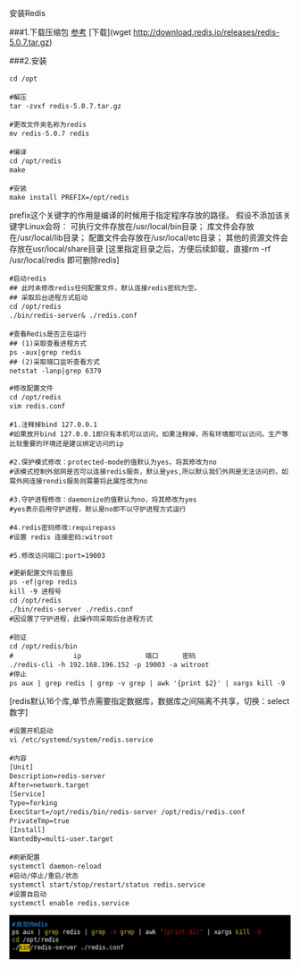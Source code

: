 安装Redis


###1.下载压缩包
[参考](https://blog.csdn.net/weixin_39412946/article/details/111573290)
[下载](wget http://download.redis.io/releases/redis-5.0.7.tar.gz)

###2.安装
```shell script
cd /opt

#解压
tar -zvxf redis-5.0.7.tar.gz

#更改文件夹名称为redis
mv redis-5.0.7 redis

#编译
cd /opt/redis
make

#安装
make install PREFIX=/opt/redis
```
prefix这个关键字的作用是编译的时候用于指定程序存放的路径。
假设不添加该关键字Linux会将：
	可执行文件存放在/usr/local/bin目录；
	库文件会存放在/usr/local/lib目录；
	配置文件会存放在/usr/local/etc目录；
	其他的资源文件会存放在usr/local/share目录
[这里指定目录之后，方便后续卸载，直接rm -rf /usr/local/redis 即可删除redis]

```shell script
#启动redis
## 此时未修改redis任何配置文件，默认连接redis密码为空。
## 采取后台进程方式启动
cd /opt/redis
./bin/redis-server& ./redis.conf

#查看Redis是否正在运行
## (1)采取查看进程方式
ps -aux|grep redis
## (2)采取端口监听查看方式
netstat -lanp|grep 6379
```
```shell script
#修改配置文件
cd /opt/redis
vim redis.conf

#1.注释掉bind 127.0.0.1
#如果放开bind 127.0.0.1即只有本机可以访问，如果注释掉，所有环境都可以访问。生产等比较重要的环境还是建议绑定访问的ip

#2.保护模式修改：protected-mode的值默认为yes，将其修改为no
#该模式控制外部网是否可以连接redis服务，默认是yes,所以默认我们外网是无法访问的，如需外网连接rendis服务则需要将此属性改为no

#3.守护进程修改：daemonize的值默认为no，将其修改为yes
#yes表示启用守护进程，默认是no即不以守护进程方式运行

#4.redis密码修改:requirepass
#设置 redis 连接密码:witroot

#5.修改访问端口:port=19003
```
```shell script
#更新配置文件后重启
ps -ef|grep redis
kill -9 进程号
cd /opt/redis
./bin/redis-server ./redis.conf
#因设置了守护进程，此操作同采取后台进程方式

#验证
cd /opt/redis/bin
#               ip                端口      密码
./redis-cli -h 192.168.196.152 -p 19003 -a witroot
#停止
ps aux | grep redis | grep -v grep | awk '{print $2}' | xargs kill -9
```

[redis默认16个库,单节点需要指定数据库，数据库之间隔离不共享，切换：select 数字]


```shell script
#设置开机启动
vi /etc/systemd/system/redis.service

#内容
[Unit]
Description=redis-server
After=network.target
[Service]
Type=forking
ExecStart=/opt/redis/bin/redis-server /opt/redis/redis.conf
PrivateTmp=true
[Install]
WantedBy=multi-user.target

#刷新配置
systemctl daemon-reload
#启动/停止/重启/状态
systemctl start/stop/restart/status redis.service
#设置自启动
systemctl enable redis.service
```

![启动redis](../image/启动redis.jpg)